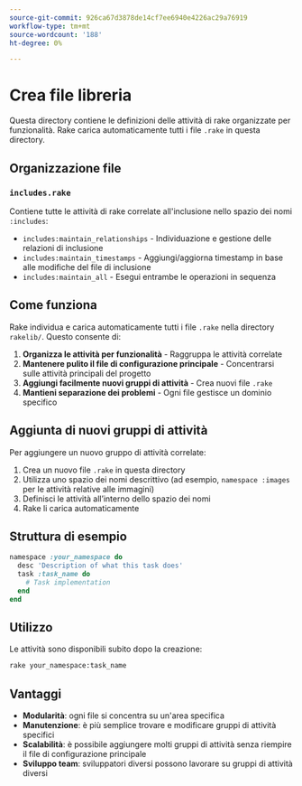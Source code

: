 ```yaml
---
source-git-commit: 926ca67d3878de14cf7ee6940e4226ac29a76919
workflow-type: tm+mt
source-wordcount: '188'
ht-degree: 0%

---
```

# Crea file libreria

Questa directory contiene le definizioni delle attività di rake organizzate per funzionalità. Rake carica automaticamente tutti i file `.rake` in questa directory.

## Organizzazione file

### `includes.rake`

Contiene tutte le attività di rake correlate all&#39;inclusione nello spazio dei nomi `:includes`:

- `includes:maintain_relationships` - Individuazione e gestione delle relazioni di inclusione
- `includes:maintain_timestamps` - Aggiungi/aggiorna timestamp in base alle modifiche del file di inclusione
- `includes:maintain_all` - Esegui entrambe le operazioni in sequenza

## Come funziona

Rake individua e carica automaticamente tutti i file `.rake` nella directory `rakelib/`. Questo consente di:

1. **Organizza le attività per funzionalità** - Raggruppa le attività correlate
2. **Mantenere pulito il file di configurazione principale** - Concentrarsi sulle attività principali del progetto
3. **Aggiungi facilmente nuovi gruppi di attività** - Crea nuovi file `.rake`
4. **Mantieni separazione dei problemi** - Ogni file gestisce un dominio specifico

## Aggiunta di nuovi gruppi di attività

Per aggiungere un nuovo gruppo di attività correlate:

1. Crea un nuovo file `.rake` in questa directory
2. Utilizza uno spazio dei nomi descrittivo (ad esempio, `namespace :images` per le attività relative alle immagini)
3. Definisci le attività all’interno dello spazio dei nomi
4. Rake li carica automaticamente

## Struttura di esempio

```ruby
namespace :your_namespace do
  desc 'Description of what this task does'
  task :task_name do
    # Task implementation
  end
end
```

## Utilizzo

Le attività sono disponibili subito dopo la creazione:

```bash
rake your_namespace:task_name
```

## Vantaggi

- **Modularità**: ogni file si concentra su un&#39;area specifica
- **Manutenzione**: è più semplice trovare e modificare gruppi di attività specifici
- **Scalabilità**: è possibile aggiungere molti gruppi di attività senza riempire il file di configurazione principale
- **Sviluppo team**: sviluppatori diversi possono lavorare su gruppi di attività diversi
